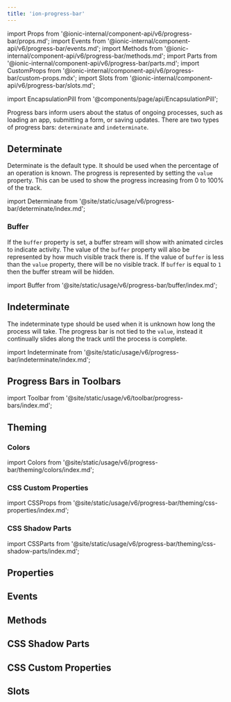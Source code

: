 ```yaml
---
title: 'ion-progress-bar'
---
```


import Props from '@ionic-internal/component-api/v6/progress-bar/props.md';
import Events from '@ionic-internal/component-api/v6/progress-bar/events.md';
import Methods from '@ionic-internal/component-api/v6/progress-bar/methods.md';
import Parts from '@ionic-internal/component-api/v6/progress-bar/parts.md';
import CustomProps from '@ionic-internal/component-api/v6/progress-bar/custom-props.mdx';
import Slots from '@ionic-internal/component-api/v6/progress-bar/slots.md';

<head>
  <title>Progress Bar | Horizontal App Progress Bar for Loading Indicator</title>
  <meta
    name="description"
    content="ion-progress-bars are horizontal loading indicators that inform users about the status of ongoing app processes—such as submitting a form or saving updates."
  />
</head>

import EncapsulationPill from '@components/page/api/EncapsulationPill';

<EncapsulationPill type="shadow" />

Progress bars inform users about the status of ongoing processes, such as loading an app, submitting a form, or saving updates. There are two types of progress bars: `determinate` and `indeterminate`.

## Determinate

Determinate is the default type. It should be used when the percentage of an operation is known. The progress is represented by setting the `value` property. This can be used to show the progress increasing from 0 to 100% of the track.

import Determinate from '@site/static/usage/v6/progress-bar/determinate/index.md';

<Determinate />

### Buffer

If the `buffer` property is set, a buffer stream will show with animated circles to indicate activity. The value of the `buffer` property will also be represented by how much visible track there is. If the value of `buffer` is less than the `value` property, there will be no visible track. If `buffer` is equal to `1` then the buffer stream will be hidden.

import Buffer from '@site/static/usage/v6/progress-bar/buffer/index.md';

<Buffer />

## Indeterminate

The indeterminate type should be used when it is unknown how long the process will take. The progress bar is not tied to the `value`, instead it continually slides along the track until the process is complete.

import Indeterminate from '@site/static/usage/v6/progress-bar/indeterminate/index.md';

<Indeterminate />

## Progress Bars in Toolbars

<!-- Reuse the playground from the Toolbar directory -->

import Toolbar from '@site/static/usage/v6/toolbar/progress-bars/index.md';

<Toolbar />

## Theming

### Colors

import Colors from '@site/static/usage/v6/progress-bar/theming/colors/index.md';

<Colors />

### CSS Custom Properties

import CSSProps from '@site/static/usage/v6/progress-bar/theming/css-properties/index.md';

<CSSProps />

### CSS Shadow Parts

import CSSParts from '@site/static/usage/v6/progress-bar/theming/css-shadow-parts/index.md';

<CSSParts />

## Properties

<Props />

## Events

<Events />

## Methods

<Methods />

## CSS Shadow Parts

<Parts />

## CSS Custom Properties

<CustomProps />

## Slots

<Slots />
